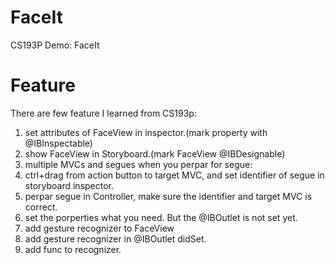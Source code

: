# FaceIt

CS193P Demo: FaceIt

# Feature

There are few feature I learned from CS193p:

1. set attributes of FaceView in inspector.(mark property with @IBInspectable)
2. show FaceView in Storyboard.(mark FaceView @IBDesignable)
3. multiple MVCs and segues
  when you perpar for segue:
  1. ctrl+drag from action button to target MVC, and set identifier of segue in storyboard inspector.
  2. perpar segue in Controller, make sure the identifier and target MVC is correct.
  3. set the porperties what you need. But the @IBOutlet is not set yet. 
4. add gesture recognizer to FaceView
  1. add gesture recognizer in @IBOutlet didSet.
  2. add func to recognizer.

